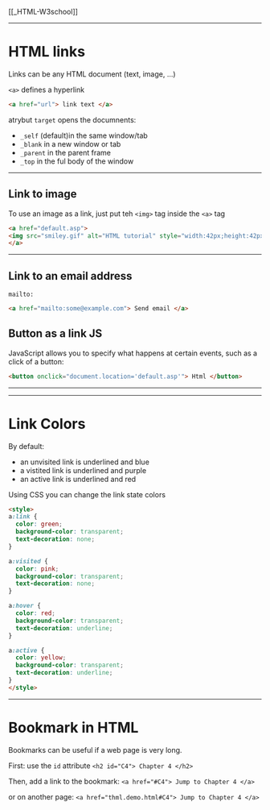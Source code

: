 [[_HTML-W3school]]


---

# HTML links
Links can be any HTML document (text, image, ...)

`<a>` defines a hyperlink
```html
<a href="url"> link text </a>
```

atrybut `target` opens the documnents:
- `_self` (default)in the same window/tab
- `_blank` in a new window or tab
- `_parent` in the parent frame
- `_top` in the ful body of the window

---

## Link to image

To use an image as a link, just put teh `<img>` tag inside the `<a>` tag
```html
<a href="default.asp">
<img src="smiley.gif" alt="HTML tutorial" style="width:42px;height:42px;">
</a>
```

---

## Link to an email address
`mailto:`
```html
<a href="mailto:some@example.com"> Send email </a>

```


## Button as a link   JS
JavaScript allows you to specify what happens at certain events, such as a click of a button:
```html
<button onclick="document.location='default.asp'"> Html </button>


```


---
---

# Link Colors
By default:
- an unvisited link is underlined and blue
- a vistited link is underlined and purple
- an active link is underlined and red

Using CSS you can change the link state colors

```html
<style>
a:link {
  color: green;
  background-color: transparent;
  text-decoration: none;
}

a:visited {
  color: pink;
  background-color: transparent;
  text-decoration: none;
}

a:hover {
  color: red;
  background-color: transparent;
  text-decoration: underline;
}

a:active {
  color: yellow;
  background-color: transparent;
  text-decoration: underline;
}
</style>
```


---
# Bookmark in HTML
Bookmarks can be useful if a web page is very long.

First:
use the `id` attribute
`<h2 id="C4"> Chapter 4 </h2>`

Then, add a link to the bookmark:
`<a href="#C4"> Jump to Chapter 4 </a>`

or on another page:
`<a href="thml.demo.html#C4"> Jump to Chapter 4 </a>`






